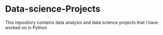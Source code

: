 # Data-science-Projects

This repository contains data analysis and data science projects that I have worked on in Python

